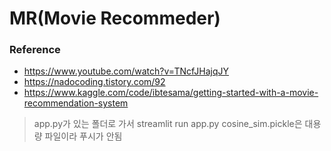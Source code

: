 # MR(Movie Recommeder)

### Reference
- https://www.youtube.com/watch?v=TNcfJHajqJY
- https://nadocoding.tistory.com/92
- https://www.kaggle.com/code/ibtesama/getting-started-with-a-movie-recommendation-system

> app.py가 있는 폴더로 가서 streamlit run app.py
> cosine_sim.pickle은 대용량 파일이라 푸시가 안됨
